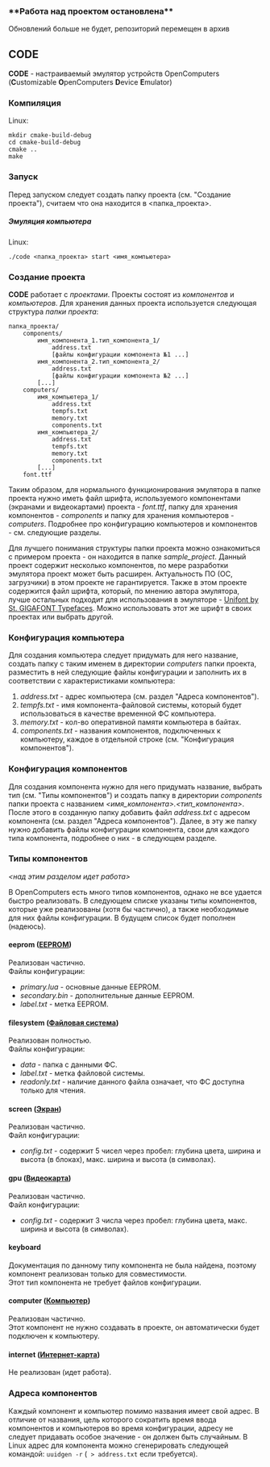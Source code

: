 ### \*\*Работа над проектом остановлена\*\*
Обновлений больше не будет, репозиторий перемещен в архив
## CODE
**CODE** - настраиваемый эмулятор устройств OpenComputers (**C**ustomizable **O**penComputers **D**evice **E**mulator)

### Компиляция
Linux:
```shell script
mkdir cmake-build-debug
cd cmake-build-debug
cmake ..
make
```

### Запуск
Перед запуском следует создать папку проекта (см. "Создание проекта"), считаем что она находится в \<папка_проекта\>.
##### Эмуляция компьютера
Linux:
```shell script
./code <папка_проекта> start <имя_компьютера>
```

### Создание проекта
**CODE** работает с _проектами_. Проекты состоят из _компонентов_ и _компьютеров_. Для хранения данных проекта используется следующая структура _папки проекта_:
```
папка_проекта/
    components/
        имя_компонента_1.тип_компонента_1/
            address.txt
            [файлы конфигурации компонента №1 ...]
        имя_компонента_2.тип_компонента_2/
            address.txt
            [файлы конфигурации компонента №2 ...]
        [...]
    computers/
        имя_компьютера_1/
            address.txt
            tempfs.txt
            memory.txt
            components.txt
        имя_компьютера_2/
            address.txt
            tempfs.txt
            memory.txt
            components.txt
        [...]
    font.ttf
```
Таким образом, для нормального функционирования эмулятора в папке проекта нужно иметь файл шрифта,
используемого компонентами (экранами и видеокартами) проекта - _font.ttf_, папку для хранения компонентов - _components_ и 
папку для хранения компьютеров - _computers_. Подробнее про конфигурацию компьютеров и компонентов - см. следующие разделы.

Для лучшего понимания структуры папки проекта можно ознакомиться с примером проекта - он находится в папке _sample_project_.
Данный проект содержит несколько компонентов, по мере разработки эмулятора проект может быть расширен. Актуальность ПО 
(ОС, загрузчики) в этом проекте не гарантируется. Также в этом проекте содержится файл шрифта, который, по мнению
автора эмулятора, лучше остальных подходит для использования в эмуляторе - [Unifont by St. GIGAFONT Typefaces](https://www.fontspace.com/unifont-font-f26370 "Страница шрифта").
Можно использовать этот же шрифт в своих проектах или выбрать другой.

### Конфигурация компьютера
Для создания компьютера следует придумать для него название, создать папку с таким именем в директории _computers_ папки проекта,
разместить в ней следующие файлы конфигурации и заполнить их в соответствии с характеристиками компьютера:
1. _address.txt_ - адрес компьютера (см. раздел "Адреса компонентов").
1. _tempfs.txt_ - имя компонента-файловой системы, который будет использоваться в качестве временной ФС компьютера.
1. _memory.txt_ - кол-во оперативной памяти компьютера в байтах.
1. _components.txt_ - названия компонентов, подключенных к компьютеру, каждое в отдельной строке (см. "Конфигурация компонентов").

### Конфигурация компонентов
Для создания компонента нужно для него придумать название, выбрать тип (см. "Типы компонентов") и создать папку в директории _components_ папки проекта
с названием _<имя_компонента>.<тип_компонента>_. После этого в созданную папку добавить файл _address.txt_ с адресом компонента (см. раздел "Адреса компонентов").
Далее, в эту же папку нужно добавить файлы конфигурации компонента, свои для каждого типа компонента, подробнее о них - в следующем разделе.

### Типы компонентов
_<над этим разделом идет работа>_

В OpenComputers есть много типов компонентов, однако не все удается быстро реализовать. В следующем списке указаны типы компонентов, 
которые уже реализованы (хотя бы частично), а также необходимые для них файлы конфигурации. В будущем список будет пополнен (надеюсь). 

#### eeprom ([EEPROM](https://ocdoc.cil.li/component:eeprom))
Реализован частично.  
Файлы конфигурации:
* _primary.lua_ - основные данные EEPROM.
* _secondary.bin_ - дополнительные данные EEPROM.
* _label.txt_ - метка EEPROM.
#### filesystem ([Файловая система](https://ocdoc.cil.li/component:filesystem))
Реализован полностью.  
Файлы конфигурации:
* _data_ - папка с данными ФС.
* _label.txt_ - метка файловой системы.
* _readonly.txt_ - наличие данного файла означает, что ФС доступна только для чтения.
#### screen ([Экран](https://ocdoc.cil.li/component:screen))
Реализован частично.  
Файл конфигурации:
* _config.txt_ - содержит 5 чисел через пробел: глубина цвета, ширина и высота (в блоках), макс. ширина и высота (в символах).
#### gpu ([Видеокарта](https://ocdoc.cil.li/component:gpu))
Реализован частично.  
Файл конфигурации:
* _config.txt_ - содержит 3 числа через пробел: глубина цвета, макс. ширина и высота (в символах).
#### keyboard
Документация по данному типу компонента не была найдена, поэтому компонент реализован только для совместимости.  
Этот тип компонента не требует файлов конфигурации.
#### computer ([Компьютер](https://ocdoc.cil.li/component:computer))
Реализован частично.  
Этот компонент не нужно создавать в проекте, он автоматически будет подключен к компьютеру.
#### internet ([Интернет-карта](https://ocdoc.cil.li/component:internet))
Не реализован (идет работа).

### Адреса компонентов
Каждый компонент и компьютер помимо названия имеет свой адрес. В отличие от названия, цель которого сократить время ввода 
компонентов и компьютеров во время конфигурации, адресу не следует придавать особое значение - он должен быть случайным.
В Linux адрес для компонента можно сгенерировать следующей командой: ```uuidgen -r``` (``` > address.txt``` если требуется).
